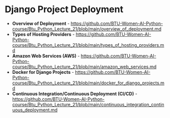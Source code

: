 # Django Project Deployment

 - **Overview of Deployment** - https://github.com/BTU-Women-AI-Python-course/Btu_Python_Lecture_21/blob/main/overview_of_deployment.md
- **Types of Hosting Providers** - https://github.com/BTU-Women-AI-Python-course/Btu_Python_Lecture_21/blob/main/types_of_hosting_providers.md
- **Amazon Web Services (AWS)** - https://github.com/BTU-Women-AI-Python-course/Btu_Python_Lecture_21/blob/main/amazon_web_services.md
- **Docker for Django Projects** - https://github.com/BTU-Women-AI-Python-course/Btu_Python_Lecture_21/blob/main/docker_for_django_projects.md
- **Continuous Integration/Continuous Deployment (CI/CD)** - https://github.com/BTU-Women-AI-Python-course/Btu_Python_Lecture_21/blob/main/continuous_integration_continuous_deployment.md
  
